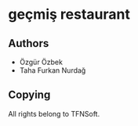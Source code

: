 # geçmiş restaurant

## Authors
- Özgür Özbek
- Taha Furkan Nurdağ

## Copying
All rights belong to TFNSoft. 
